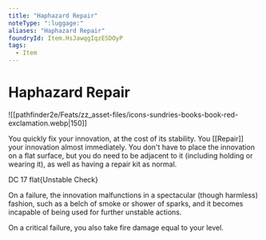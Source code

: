 ```yaml
---
title: "Haphazard Repair"
noteType: ":luggage:"
aliases: "Haphazard Repair"
foundryId: Item.HsJawqgIqzESDOyP
tags:
  - Item
---
```


# Haphazard Repair
![[pathfinder2e/Feats/zz_asset-files/icons-sundries-books-book-red-exclamation.webp|150]]

You quickly fix your innovation, at the cost of its stability. You [[Repair]] your innovation almost immediately. You don't have to place the innovation on a flat surface, but you do need to be adjacent to it (including holding or wearing it), as well as having a repair kit as normal.

DC 17 flat{Unstable Check}

On a failure, the innovation malfunctions in a spectacular (though harmless) fashion, such as a belch of smoke or shower of sparks, and it becomes incapable of being used for further unstable actions.

On a critical failure, you also take fire damage equal to your level.
